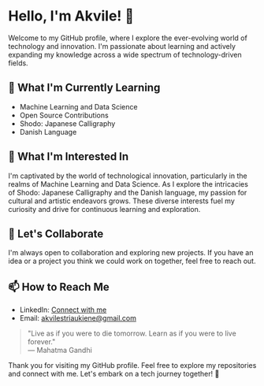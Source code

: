 # Hello, I'm Akvile! 👋

Welcome to my GitHub profile, where I explore the ever-evolving world of technology and innovation. I'm passionate about learning and actively expanding my knowledge across a wide spectrum of technology-driven fields.

## 🌱 What I'm Currently Learning
- Machine Learning and Data Science
- Open Source Contributions
- Shodo: Japanese Calligraphy
- Danish Language

## 👀 What I'm Interested In
I'm captivated by the world of technological innovation, particularly in the realms of Machine Learning and Data Science. As I explore the intricacies of Shodo: Japanese Calligraphy and the Danish language, my passion for cultural and artistic endeavors grows. These diverse interests fuel my curiosity and drive for continuous learning and exploration.

## 💞️ Let's Collaborate
I'm always open to collaboration and exploring new projects. If you have an idea or a project you think we could work on together, feel free to reach out.

## 📫 How to Reach Me
- LinkedIn: [Connect with me](https://www.linkedin.com/in/akvilelaurinaviciute/)
- Email: akvilestriaukiene@gmail.com

> "Live as if you were to die tomorrow. Learn as if you were to live forever."  
> — Mahatma Gandhi

Thank you for visiting my GitHub profile. Feel free to explore my repositories and connect with me. Let's embark on a tech journey together! 🚀
